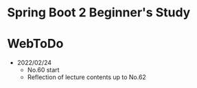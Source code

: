 # Spring Boot 2 Beginner's Study
# WebToDo

- 2022/02/24
	- No.60 start
	- Reflection of lecture contents up to No.62
